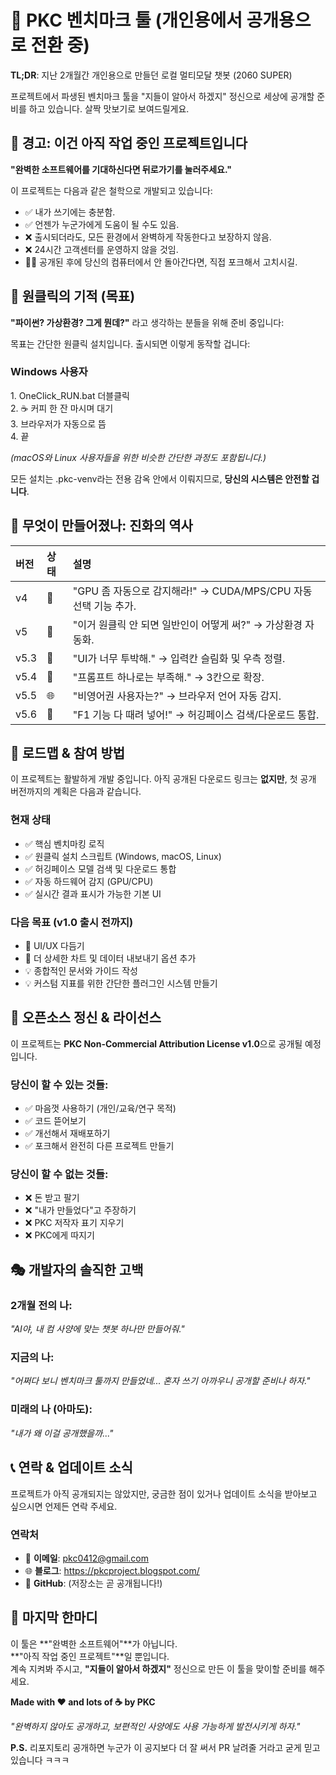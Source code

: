 # **🎉 PKC 벤치마크 툴** **(개인용에서 공개용으로 전환 중)**

**TL;DR**: 지난 2개월간 개인용으로 만들던 로컬 멀티모달 챗봇 (2060 SUPER)

프로젝트에서 파생된 벤치마크 툴을 "지들이 알아서 하겠지" 정신으로 세상에 공개할 준비를 하고 있습니다. 살짝 맛보기로 보여드릴게요.

## **🚨 경고: 이건 아직 작업 중인 프로젝트입니다**

**"완벽한 소프트웨어를 기대하신다면 뒤로가기를 눌러주세요."**

이 프로젝트는 다음과 같은 철학으로 개발되고 있습니다:

* ✅ 내가 쓰기에는 충분함.  
* ✅ 언젠가 누군가에게 도움이 될 수도 있음.  
* ❌ 출시되더라도, 모든 환경에서 완벽하게 작동한다고 보장하지 않음.  
* ❌ 24시간 고객센터를 운영하지 않을 것임.  
* 🤷‍♂️ 공개된 후에 당신의 컴퓨터에서 안 돌아간다면, 직접 포크해서 고치시길.

## **🎯 원클릭의 기적 (목표)**

**"파이썬? 가상환경? 그게 뭔데?"** 라고 생각하는 분들을 위해 준비 중입니다:

목표는 간단한 원클릭 설치입니다. 출시되면 이렇게 동작할 겁니다:

### **Windows 사용자**

1\. OneClick\_RUN.bat 더블클릭  
2\. ☕ 커피 한 잔 마시며 대기  
3\. 브라우저가 자동으로 뜸  
4\. 끝

*(macOS와 Linux 사용자들을 위한 비슷한 간단한 과정도 포함됩니다.)*

모든 설치는 .pkc-venv라는 전용 감옥 안에서 이뤄지므로, **당신의 시스템은 안전할 겁니다**.

## **🤖 무엇이 만들어졌나: 진화의 역사**

| 버전 | 상태 | 설명 |
| :---- | :---- | :---- |
| v4 | 🧠 | "GPU 좀 자동으로 감지해라\!" → CUDA/MPS/CPU 자동 선택 기능 추가. |
| v5 | 🎯 | "이거 원클릭 안 되면 일반인이 어떻게 써?" → 가상환경 자동화. |
| v5.3 | 💅 | "UI가 너무 투박해." → 입력칸 슬림화 및 우측 정렬. |
| v5.4 | 📝 | "프롬프트 하나로는 부족해." → 3칸으로 확장. |
| v5.5 | 🌐 | "비영어권 사용자는?" → 브라우저 언어 자동 감지. |
| v5.6 | 🚀 | "F1 기능 다 때려 넣어\!" → 허깅페이스 검색/다운로드 통합. |

##  **🚀 로드맵 & 참여 방법**

이 프로젝트는 활발하게 개발 중입니다. 아직 공개된 다운로드 링크는 **없지만**, 첫 공개 버전까지의 계획은 다음과 같습니다.

### **현재 상태**

* ✅ 핵심 벤치마킹 로직  
* ✅ 원클릭 설치 스크립트 (Windows, macOS, Linux)  
* ✅ 허깅페이스 모델 검색 및 다운로드 통합  
* ✅ 자동 하드웨어 감지 (GPU/CPU)  
* ✅ 실시간 결과 표시가 가능한 기본 UI

### **다음 목표 (v1.0 출시 전까지)**

* 🚧 UI/UX 다듬기  
* 🚧 더 상세한 차트 및 데이터 내보내기 옵션 추가  
* 💡 종합적인 문서와 가이드 작성  
* 💡 커스텀 지표를 위한 간단한 플러그인 시스템 만들기

## **🤝 오픈소스 정신 & 라이선스**

이 프로젝트는 **PKC Non-Commercial Attribution License v1.0**으로 공개될 예정입니다.

### **당신이 할 수 있는 것들:**

* ✅ 마음껏 사용하기 (개인/교육/연구 목적)  
* ✅ 코드 뜯어보기  
* ✅ 개선해서 재배포하기  
* ✅ 포크해서 완전히 다른 프로젝트 만들기

### **당신이 할 수 없는 것들:**

* ❌ 돈 받고 팔기  
* ❌ "내가 만들었다"고 주장하기  
* ❌ PKC 저작자 표기 지우기  
* ❌ PKC에게 따지기

## **🎭 개발자의 솔직한 고백**

### **2개월 전의 나:**

*"AI야, 내 컴 사양에 맞는 챗봇 하나만 만들어줘."*

### **지금의 나:**

*"어쩌다 보니 벤치마크 툴까지 만들었네... 혼자 쓰기 아까우니 공개할 준비나 하자."*

### **미래의 나 (아마도):**

*"내가 왜 이걸 공개했을까..."*

## **📞 연락 & 업데이트 소식**

프로젝트가 아직 공개되지는 않았지만, 궁금한 점이 있거나 업데이트 소식을 받아보고 싶으시면 언제든 연락 주세요.

### **연락처**

* 📧 **이메일**: pkc0412@gmail.com  
* 🌐 **블로그**: https://pkcproject.blogspot.com/  
* 💬 **GitHub**: (저장소는 곧 공개됩니다\!)

## **🎪 마지막 한마디**

이 툴은 \*\*"완벽한 소프트웨어"\*\*가 아닙니다.  
\*\*"아직 작업 중인 프로젝트"\*\*일 뿐입니다.  
계속 지켜봐 주시고, **"지들이 알아서 하겠지"** 정신으로 만든 이 툴을 맞이할 준비를 해주세요.

**Made with ❤️ and lots of ☕ by PKC**

*"완벽하지 않아도 공개하고, 보편적인 사양에도 사용 가능하게 발전시키게 하자."*

**P.S.** 리포지토리 공개하면 누군가 이 공지보다 더 잘 써서 PR 날려줄 거라고 굳게 믿고 있습니다 ㅋㅋㅋ

